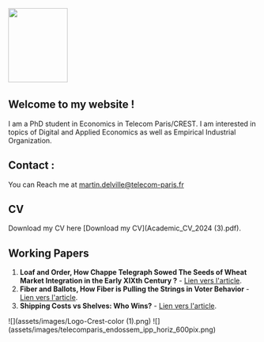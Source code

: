 

<img src="{{ site.author.avatar }}" alt="" width="120" height="150">

## Welcome to my website !

I am a PhD student in Economics in Telecom Paris/CREST. 
I am interested in topics of Digital and Applied Economics as well as Empirical Industrial Organization.

## Contact :

You can Reach me at [martin.delville@telecom-paris.fr](martin.delville@telecom-paris.fr)

## CV
Download my CV here [Download my CV](Academic_CV_2024 (3).pdf).


## Working Papers
1. **Loaf and Order, How Chappe Telegraph Sowed The Seeds of Wheat Market
Integration in the Early XIXth Century ?** - [Lien vers l'article](lien_article_1).
2. **Fiber and Ballots, How Fiber is Pulling the Strings in Voter Behavior** - [Lien vers l'article](lien_article_2).
3. **Shipping Costs vs Shelves: Who Wins?** - [Lien vers l'article](lien_article_3).

<div class="images-side-by-side">
  ![](assets/images/Logo-Crest-color (1).png)
  ![](assets/images/telecomparis_endossem_ipp_horiz_600pix.png)
</div>
